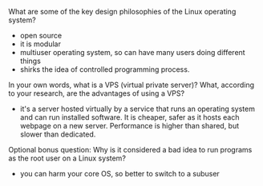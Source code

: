 

What are some of the key design philosophies of the Linux operating system?
 - open source
 - it is modular
- multiuser operating system, so can have many users doing different things
- shirks the idea of controlled programming process. 


In your own words, what is a VPS (virtual private server)? What, according to your research, are the advantages of using a VPS?
- it's a server hosted virtually by a service that runs an operating system and can run installed software. It is cheaper, safer as it hosts each webpage on a new server. Performance is higher than shared, but slower than dedicated. 

Optional bonus question: Why is it considered a bad idea to run programs as the root user on a Linux system?
- you can harm your core OS, so better to switch to a subuser